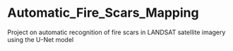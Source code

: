 # Automatic_Fire_Scars_Mapping
Project on automatic recognition of fire scars in LANDSAT satellite imagery using the U-Net model
